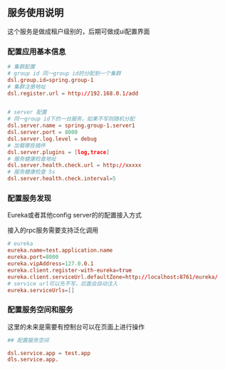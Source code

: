 
## 服务使用说明

这个服务是做成租户级别的，后期可做成ui配置界面


### 配置应用基本信息

```conf
# 集群配置
# group id 同一group id的分配到一个集群
dsl.group.id=spring.group-1
# 集群注册地址
dsl.register.url = http://192.168.0.1/add


# server 配置
# 同一group id下的一台服务，如果不写则随机分配
dsl.server.name = spring.group-1.server1
dsl.server.port = 8000
dsl.server.log.level = debug
# 加载哪些插件
dsl.server.plugins = [log,trace]
# 服务健康检查地址
dsl.server.health.check.url = http://xxxxx
# 服务健康检查 5s
dsl.server.health.check.interval=5

```

### 配置服务发现

Eureka或者其他config server的的配置接入方式

接入的rpc服务需要支持泛化调用

```conf
# eureka
eureka.name=test.application.name
eureka.port=8000
eureka.vipAddress=127.0.0.1
eureka.client.register-with-eureka=true
eureka.client.serviceUrl.defaultZone=http://localhost:8761/eureka/
# service url可以先不写，后面会自动注入
eureka.serviceUrls=[]
```

### 配置服务空间和服务

这里的未来是需要有控制台可以在页面上进行操作

```conf
## 配置服务空间

dsl.service.app = test.app
dls.service.app.

```
